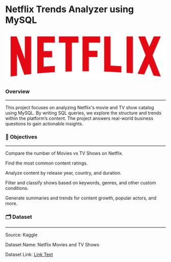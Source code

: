 # Netflix Trends Analyzer using MySQL
![image alt](https://github.com/KumarGosala24/netflix_mysql_project/blob/557b50d8206f6a114740c1e29ba5ef3e78756657/logo.png)


### Overview
<hr style="border: none; border-top: 0.5px solid #ccc;" />

This project focuses on analyzing Netflix's movie and TV show catalog using MySQL. By writing SQL queries, we explore the structure and trends within the platform’s content. The project answers real-world business questions to gain actionable insights.


### 🎯 Objectives
<hr style="border: none; border-top: 0.2px solid #ccc;" />

Compare the number of Movies vs TV Shows on Netflix.

Find the most common content ratings.

Analyze content by release year, country, and duration.

Filter and classify shows based on keywords, genres, and other custom conditions.

Generate summaries and trends for content growth, popular actors, and more.


### 🗂️ Dataset
<hr style="border: none; border-top: 0.2px solid #ccc;" />

Source: Kaggle

Dataset Name: Netflix Movies and TV Shows

Dataset Link: [Link Text](https://www.kaggle.com/datasets/shivamb/netflix-shows)
